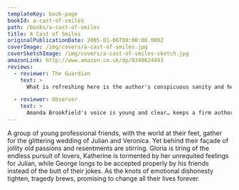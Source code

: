 ```yaml
---
templateKey: book-page
bookId: a-cast-of-smiles
path: /books/a-cast-of-smiles
title: A Cast of Smiles
originalPublicationDate: 2005-01-06T00:00:00.000Z
coverImage: /img/covers/a-cast-of-smiles.jpg
coverSketchImage: /img/covers/a-cast-of-smiles-sketch.jpg
amazonLink: http://www.amazon.co.uk/dp/0340624493
reviews:
  - reviewer: The Guardian
    text: >
      What is refreshing here is the author's conspicuous sanity and her sharp line in defence of reason… It could be sentimental, but it isn’t.

  - reviewer: Observer
    text: >
      Amanda Brookfield's voice is young and clear… keeps a firm authorial hand
---
```


A group of young professional friends, with the world at their feet, gather for the glittering wedding of Julian and Veronica. Yet behind their façade of jollity old passions and resentments are stirring. Gloria is tiring of the endless pursuit of lovers, Katherine is tormented by her unrequited feelings for Julian, while George longs to be accepted properly by his friends instead of the butt of their jokes. As the knots of emotional dishonesty tighten, tragedy brews, promising to change all their lives forever.
